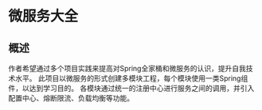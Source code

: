 # 微服务大全

## 概述
作者希望通过多个项目实践来提高对Spring全家桶和微服务的认识，提升自我技术水平。
此项目以微服务的形式创建多模块工程，每个模块使用一类Spring组件，以达到学习目的。
各模块通过统一的注册中心进行服务之间的调用，并引入配置中心、熔断限流、负载均衡等功能。